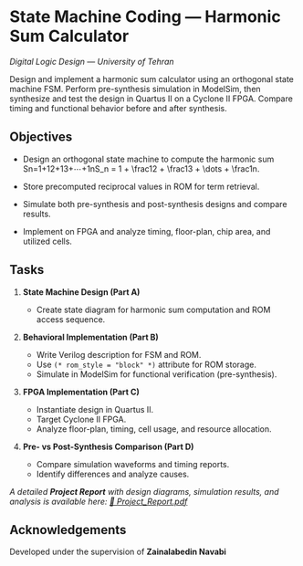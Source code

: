 ﻿# State Machine Coding — Harmonic Sum Calculator

_Digital Logic Design — University of Tehran_

Design and implement a harmonic sum calculator using an orthogonal state machine FSM. Perform pre-synthesis simulation in ModelSim, then synthesize and test the design in Quartus II on a Cyclone II FPGA. Compare timing and functional behavior before and after synthesis.

## Objectives

-   Design an orthogonal state machine to compute the harmonic sum Sn=1+12+13+⋯+1nS_n = 1 + \frac12 + \frac13 + \dots + \frac1n.
    
-   Store precomputed reciprocal values in ROM for term retrieval.
    
-   Simulate both pre-synthesis and post-synthesis designs and compare results.
    
-   Implement on FPGA and analyze timing, floor-plan, chip area, and utilized cells.
    

## Tasks

1.  **State Machine Design (Part A)**
    -   Create state diagram for harmonic sum computation and ROM access sequence.
        
2.  **Behavioral Implementation (Part B)**
    -   Write Verilog description for FSM and ROM.
    -   Use `(* rom_style = "block" *)` attribute for ROM storage.
    -   Simulate in ModelSim for functional verification (pre-synthesis).
        
3.  **FPGA Implementation (Part C)**
    -   Instantiate design in Quartus II.
    -   Target Cyclone II FPGA.
    -   Analyze floor-plan, timing, cell usage, and resource allocation.
        
4.  **Pre- vs Post-Synthesis Comparison (Part D)**
    -   Compare simulation waveforms and timing reports.  
    -   Identify differences and analyze causes.
        

_A detailed **Project Report** with design diagrams, simulation results, and analysis is available here: [📄 Project_Report.pdf](https://github.com/ParsaBukani/Digital-Logic-Design/blob/main/Harmonic%20Sum%20Calculator/Project%20Report.pdf)_

## Acknowledgements

Developed under the supervision of **Zainalabedin Navabi**
